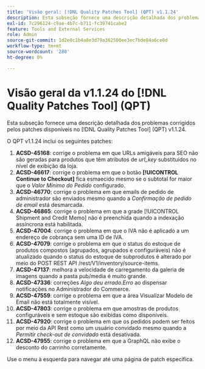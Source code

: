 ```yaml
---
title: 'Visão geral: [!DNL Quality Patches Tool] (QPT) v1.1.24'
description: Esta subseção fornece uma descrição detalhada dos problemas corrigidos pelos patches disponíveis no  [!DNL Quality Patches Tool] (QPT) v1.1.24.
exl-id: 7c296124-c9ae-4b7c-b711-fc39741cabe2
feature: Tools and External Services
role: Admin
source-git-commit: 1d2e0c1b4a8e3d79a362500ee3ec7bde84a6ce0d
workflow-type: tm+mt
source-wordcount: '288'
ht-degree: 0%

---
```


# Visão geral da v1.1.24 do [!DNL Quality Patches Tool] (QPT)

Esta subseção fornece uma descrição detalhada dos problemas corrigidos pelos patches disponíveis no [!DNL Quality Patches Tool] (QPT) v1.1.24.

O QPT v1.1.24 inclui os seguintes patches:

1. **ACSD-45168**: corrige o problema em que URLs amigáveis para SEO não são geradas para produtos que têm atributos de *url_key* substituídos no nível de exibição da loja.
1. **ACSD-46617**: corrige o problema em que o botão **[!UICONTROL Continue to Checkout]** fica esmaecido mesmo se o subtotal for maior que o *Valor Mínimo do Pedido* configurado.
1. **ACSD-46770**: corrige o problema em que emails de pedido de administrador são enviados mesmo quando a *Confirmação de pedido de email* está desmarcada.
1. **ACSD-46865**: corrige o problema em que a grade [!UICONTROL Shipment and Credit Memo] não é preenchida quando a indexação assíncrona está habilitada.
1. **ACSD-47004**: corrige o problema em que o IVA não é aplicado a um endereço de cobrança sem uma ID de IVA.
1. **ACSD-47079**: corrige o problema em que o status do estoque de produtos compostos (agrupados, agrupados e configuráveis) não é atualizado quando o status do estoque de subprodutos é alterado por meio do POST REST API /rest/V1/inventory/source-items.
1. **ACSD-47137**: melhora a velocidade de carregamento da galeria de imagens quando a pasta pub/media é muito grande.
1. **ACSD-47336**: correções *Algo deu errado.Erro* ao dispensar notificações no Administrador do Commerce.
1. **ACSD-47559**: corrige o problema em que a área Visualizar Modelo de Email não está totalmente visível.
1. **ACSD-47803**: corrige o problema em que amostras de produtos configuráveis e sem estoque são exibidas como disponíveis.
1. **ACSD-47920**: corrige o problema em que os pedidos podem ser feitos por meio da API Rest como um usuário convidado mesmo quando a *Permitir check-out de convidado* está desativada.
1. **ACSD-47955**: corrige o problema em que a GraphQL não exibe o desconto do carrinho corretamente.

Use o menu à esquerda para navegar até uma página de patch específica.
